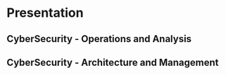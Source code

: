 # Presentation

## CyberSecurity - Operations and Analysis

## CyberSecurity - Architecture and Management
